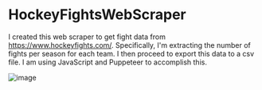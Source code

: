 # HockeyFightsWebScraper

I created this web scraper to get fight data from https://www.hockeyfights.com/. Specifically, I'm extracting the number of fights per season for each team. I then proceed to export this data to a csv file. I am using JavaScript and Puppeteer to accomplish this.

![image](https://user-images.githubusercontent.com/47224184/212382576-c302f87b-8c0c-4e37-a13f-81540886c52b.png)
